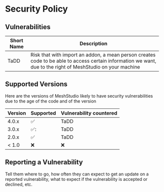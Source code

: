 # Security Policy

## Vulnerabilities

| Short Name | Description          |
| ---------- | -------------------- |
| TaDD   | Risk that with import an addon, a mean person creates code to be able to access certain information we want, due to the right of MeshStudio on your machine|

## Supported Versions

Here are the versions of MeshStudio likely to have security vulnerabilities due to the age of the code and of the version

| Version | Supported          | Vulnerability countered    |
| ------- | ------------------ | -------------------------- |
| 4.0.x   | :white_check_mark: | TaDD                       |
| 3.0.x   | ✅:                | TaDD                       |
| 2.0.x   | :white_check_mark: | TaDD                       |
| < 1.0  | :x:                | :x:                         |

## Reporting a Vulnerability

Tell them where to go, how often they can expect to get an update on a
reported vulnerability, what to expect if the vulnerability is accepted or
declined, etc.
